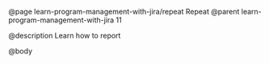 @page learn-program-management-with-jira/repeat Repeat
@parent learn-program-management-with-jira 11

@description Learn how to report

@body
